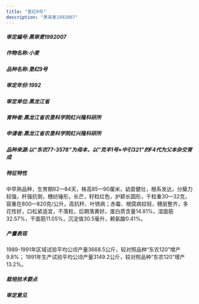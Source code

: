 ```yaml
---
title: "垦红9号"
description: "黑审麦1992007"
---
```

##### 审定编号:黑审麦1992007

##### 作物名称:小麦

##### 品种名称:垦红9号

##### 审定年份:1992

##### 审定单位:黑龙江省

##### 育种者:黑龙江省农垦科学院红兴隆科研所

##### 申请者:黑龙江省农垦科学院红兴隆科研所

##### 品种来源:以“东农77-3578”为母本，以“克丰1号×中引321”的F4代为父本杂交育成

##### 特征特性
中早熟品种，生育期82—84天，株高85—90厘米，幼苗健壮，根系发达，分蘖力较强，秆强抗倒，穗纺锤形，长芒，籽粒红色，护颖长圆形，千粒重30—32克，容重在800—820克/公升，高抗秆、叶锈病；赤霉、根腐病较轻，穗层整齐，多花性好，口松紧适宜，不落粒，后期落黄好。蛋白质含量14.81%，湿面筋32.57%，干面筋11.05%，沉淀值30.5毫升，赖氨酸0.41%。

##### 产量表现
1989-1991年区域试验平均公顷产量3668.5公斤，较对照品种“东农120”增产9.8%； 1991年生产试验平均公顷产量3149.2公斤，较对照品种“东农120”增产13.2%。

##### 栽培技术要点


##### 审定意见

